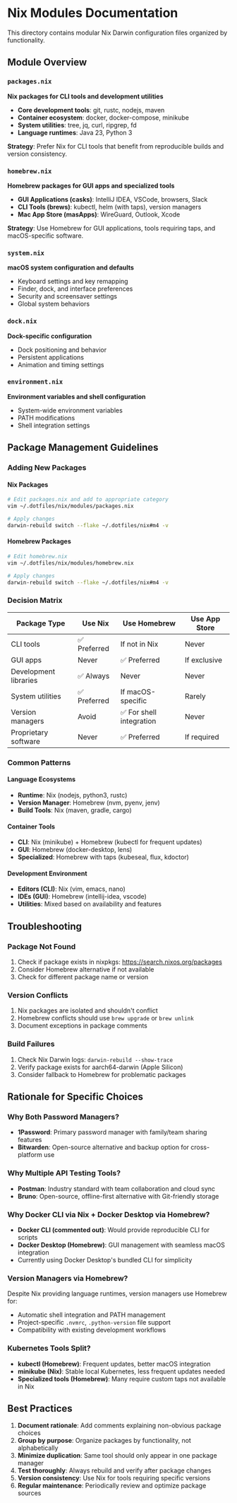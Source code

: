 # Nix Modules Documentation

This directory contains modular Nix Darwin configuration files organized by functionality.

## Module Overview

### `packages.nix`
**Nix packages for CLI tools and development utilities**

- **Core development tools**: git, rustc, nodejs, maven
- **Container ecosystem**: docker, docker-compose, minikube  
- **System utilities**: tree, jq, curl, ripgrep, fd
- **Language runtimes**: Java 23, Python 3

**Strategy**: Prefer Nix for CLI tools that benefit from reproducible builds and version consistency.

### `homebrew.nix`
**Homebrew packages for GUI apps and specialized tools**

- **GUI Applications (casks)**: IntelliJ IDEA, VSCode, browsers, Slack
- **CLI Tools (brews)**: kubectl, helm (with taps), version managers  
- **Mac App Store (masApps)**: WireGuard, Outlook, Xcode

**Strategy**: Use Homebrew for GUI applications, tools requiring taps, and macOS-specific software.

### `system.nix`
**macOS system configuration and defaults**

- Keyboard settings and key remapping
- Finder, dock, and interface preferences
- Security and screensaver settings
- Global system behaviors

### `dock.nix`
**Dock-specific configuration**

- Dock positioning and behavior
- Persistent applications
- Animation and timing settings

### `environment.nix`
**Environment variables and shell configuration**

- System-wide environment variables
- PATH modifications
- Shell integration settings

## Package Management Guidelines

### Adding New Packages

#### Nix Packages
```bash
# Edit packages.nix and add to appropriate category
vim ~/.dotfiles/nix/modules/packages.nix

# Apply changes
darwin-rebuild switch --flake ~/.dotfiles/nix#m4 -v
```

#### Homebrew Packages
```bash
# Edit homebrew.nix
vim ~/.dotfiles/nix/modules/homebrew.nix

# Apply changes
darwin-rebuild switch --flake ~/.dotfiles/nix#m4 -v
```

### Decision Matrix

| Package Type | Use Nix | Use Homebrew | Use App Store |
|--------------|---------|--------------|---------------|
| CLI tools | ✅ Preferred | If not in Nix | Never |
| GUI apps | Never | ✅ Preferred | If exclusive |
| Development libraries | ✅ Always | Never | Never |
| System utilities | ✅ Preferred | If macOS-specific | Rarely |
| Version managers | Avoid | ✅ For shell integration | Never |
| Proprietary software | Never | ✅ Preferred | If required |

### Common Patterns

#### Language Ecosystems
- **Runtime**: Nix (nodejs, python3, rustc)
- **Version Manager**: Homebrew (nvm, pyenv, jenv)
- **Build Tools**: Nix (maven, gradle, cargo)

#### Container Tools
- **CLI**: Nix (minikube) + Homebrew (kubectl for frequent updates)
- **GUI**: Homebrew (docker-desktop, lens)
- **Specialized**: Homebrew with taps (kubeseal, flux, kdoctor)

#### Development Environment
- **Editors (CLI)**: Nix (vim, emacs, nano)
- **IDEs (GUI)**: Homebrew (intellij-idea, vscode)
- **Utilities**: Mixed based on availability and features

## Troubleshooting

### Package Not Found
1. Check if package exists in nixpkgs: https://search.nixos.org/packages
2. Consider Homebrew alternative if not available
3. Check for different package name or version

### Version Conflicts
1. Nix packages are isolated and shouldn't conflict
2. Homebrew conflicts should use `brew upgrade` or `brew unlink`
3. Document exceptions in package comments

### Build Failures
1. Check Nix Darwin logs: `darwin-rebuild --show-trace`
2. Verify package exists for aarch64-darwin (Apple Silicon)
3. Consider fallback to Homebrew for problematic packages

## Rationale for Specific Choices

### Why Both Password Managers?
- **1Password**: Primary password manager with family/team sharing features
- **Bitwarden**: Open-source alternative and backup option for cross-platform use

### Why Multiple API Testing Tools?
- **Postman**: Industry standard with team collaboration and cloud sync
- **Bruno**: Open-source, offline-first alternative with Git-friendly storage

### Why Docker CLI via Nix + Docker Desktop via Homebrew?
- **Docker CLI (commented out)**: Would provide reproducible CLI for scripts
- **Docker Desktop (Homebrew)**: GUI management with seamless macOS integration
- Currently using Docker Desktop's bundled CLI for simplicity

### Version Managers via Homebrew?
Despite Nix providing language runtimes, version managers use Homebrew for:
- Automatic shell integration and PATH management
- Project-specific `.nvmrc`, `.python-version` file support
- Compatibility with existing development workflows

### Kubernetes Tools Split?
- **kubectl (Homebrew)**: Frequent updates, better macOS integration
- **minikube (Nix)**: Stable local Kubernetes, less frequent updates needed
- **Specialized tools (Homebrew)**: Many require custom taps not available in Nix

## Best Practices

1. **Document rationale**: Add comments explaining non-obvious package choices
2. **Group by purpose**: Organize packages by functionality, not alphabetically
3. **Minimize duplication**: Same tool should only appear in one package manager
4. **Test thoroughly**: Always rebuild and verify after package changes
5. **Version consistency**: Use Nix for tools requiring specific versions
6. **Regular maintenance**: Periodically review and optimize package sources